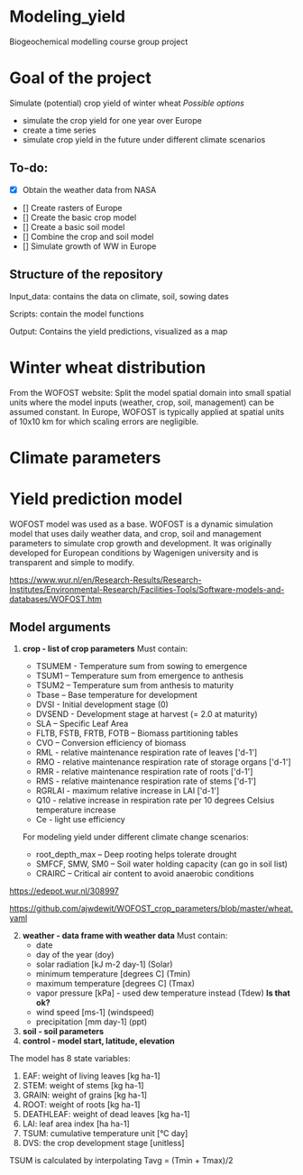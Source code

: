 # Modeling_yield
Biogeochemical modelling course group project

# Goal of the project
Simulate (potential) crop yield of winter wheat 
*Possible options*
- simulate the crop yield for one year over Europe
- create a time series
- simulate crop yield in the future under different climate scenarios

## To-do:
- [x] Obtain the weather data from NASA 
- [] Create rasters of Europe 
- [] Create the basic crop model
- [] Create a basic soil model
- [] Combine the crop and soil model
- [] Simulate growth of WW in Europe

## Structure of the repository
Input_data: contains the data on climate, soil, sowing dates

Scripts: contain the model functions

Output: Contains the yield predictions, visualized as a map

  # Winter wheat distribution
From the WOFOST website:
Split the model spatial domain into small spatial units where the model inputs (weather, crop, soil, management) can be assumed constant.
In Europe, WOFOST is typically applied at spatial units of 10x10 km for which scaling errors are negligible.

  # Climate parameters

  # Yield prediction model
WOFOST model was used as a base. WOFOST is a dynamic simulation model that uses daily weather data, and crop, soil and management parameters to simulate crop growth and development.
It was originally developed for European conditions by Wagenigen university and is transparent and simple to modify.


https://www.wur.nl/en/Research-Results/Research-Institutes/Environmental-Research/Facilities-Tools/Software-models-and-databases/WOFOST.htm

## Model arguments
1. **crop - list of crop parameters**
   Must contain:
   - TSUMEM - Temperature sum from sowing to emergence
   - TSUM1 – Temperature sum from emergence to anthesis
   - TSUM2 – Temperature sum from anthesis to maturity
   - Tbase – Base temperature for development
   - DVSI - Initial development stage (0)
   - DVSEND - Development stage at harvest (= 2.0 at maturity)
   - SLA – Specific Leaf Area
   - FLTB, FSTB, FRTB, FOTB – Biomass partitioning tables 
   - CVO – Conversion efficiency of biomass
   -  RML - relative maintenance respiration rate of leaves ['d-1']
   -  RMO - relative maintenance respiration rate of storage organs ['d-1']
   -  RMR - relative maintenance respiration rate of roots ['d-1']
   -  RMS - relative maintenance respiration rate of stems ['d-1']
   -  RGRLAI - maximum relative increase in LAI ['d-1']
   -  Q10 - relative increase in respiration rate per 10 degrees Celsius temperature increase
   -  Ce - light use efficiency
  
   For modeling yield under different climate change scenarios:
   - root_depth_max – Deep rooting helps tolerate drought
   - SMFCF, SMW, SM0 – Soil water holding capacity (can go in soil list)
   - CRAIRC – Critical air content to avoid anaerobic conditions
  
https://edepot.wur.nl/308997


https://github.com/ajwdewit/WOFOST_crop_parameters/blob/master/wheat.yaml

2. **weather - data frame with weather data**
   Must contain:
   - date
   - day of the year (doy)
   - solar radiation [kJ m-2 day-1] (Solar)
   - minimum temperature [degrees C] (Tmin)
   - maximum temperature [degrees C] (Tmax)
   - vapor pressure [kPa] - used dew temperature instead (Tdew) **Is that ok?**
   - wind speed [ms-1] (windspeed)
   - precipitation [mm day-1] (ppt)
3. **soil - soil parameters**
4. **control - model start, latitude, elevation**

The model has 8 state variables:
1. EAF: weight of living leaves [kg ha-1]
2. STEM: weight of stems [kg ha-1]
3. GRAIN: weight of grains [kg ha-1]
4. ROOT: weight of roots [kg ha-1]
5. DEATHLEAF: weight of dead leaves [kg ha-1]
6. LAI: leaf area index [ha ha-1]
7. TSUM: cumulative temperature unit [°C day]
8. DVS: the crop development stage [unitless] 

TSUM is calculated by interpolating Tavg = (Tmin + Tmax)/2
